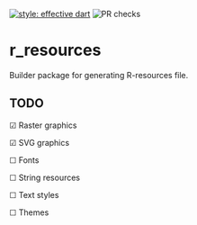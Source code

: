 [![style: effective dart](https://img.shields.io/badge/style-effective_dart-40c4ff.svg)](https://pub.dev/packages/effective_dart)
![PR checks](https://github.com/SolitaryHat/r_resources/workflows/PR%20checks/badge.svg)

# r_resources
Builder package for generating R-resources file.

## TODO
☑ Raster graphics

☑ SVG graphics

☐ Fonts

☐ String resources

☐ Text styles

☐ Themes
